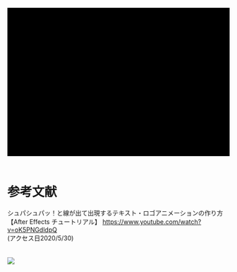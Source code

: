 ![原画像](https://github.com/k174r/artworks/blob/master/tdu_cnl/tdu_cnl.gif)
<br><br>
# 参考文献
シュパシュパッ！と線が出て出現するテキスト・ロゴアニメーションの作り方【After Effects チュートリアル】
<https://www.youtube.com/watch?v=oK5PNGdldpQ>  
(アクセス日2020/5/30)  
<br><br>
[![](http://img.youtube.com/vi/oK5PNGdldpQ/0.jpg)](http://www.youtube.com/watch?v=oK5PNGdldpQ "")
